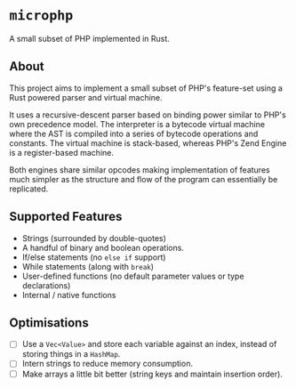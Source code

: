 # `microphp`

A small subset of PHP implemented in Rust.

## About

This project aims to implement a small subset of PHP's feature-set using a Rust powered parser and virtual machine.

It uses a recursive-descent parser based on binding power similar to PHP's own precedence model. The interpreter is a bytecode virtual machine where the AST is compiled into a series of bytecode operations and constants. The virtual machine is stack-based, whereas PHP's Zend Engine is a register-based machine.

Both engines share similar opcodes making implementation of features much simpler as the structure and flow of the program can essentially be replicated.

## Supported Features

* Strings (surrounded by double-quotes)
* A handful of binary and boolean operations.
* If/else statements (no `else if` support)
* While statements (along with `break`)
* User-defined functions (no default parameter values or type declarations)
* Internal / native functions

## Optimisations

* [ ] Use a `Vec<Value>` and store each variable against an index, instead of storing things in a `HashMap`.
* [ ] Intern strings to reduce memory consumption.
* [ ] Make arrays a little bit better (string keys and maintain insertion order).